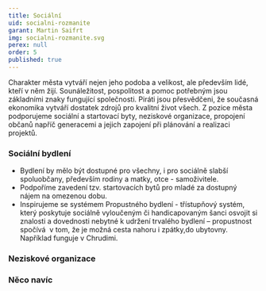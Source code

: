 ```yaml
---
title: Sociální
uid: socialni-rozmanite
garant: Martin Saifrt
img: socialni-rozmanite.svg
perex: null
order: 5
published: true
---
```


Charakter města vytváří nejen jeho podoba a velikost, ale především lidé, kteří v něm žijí. Sounáležitost, pospolitost a pomoc potřebným jsou základními znaky fungující společnosti. Piráti jsou přesvědčeni, že současná ekonomika vytváří dostatek zdrojů pro kvalitní život všech. Z pozice města podporujeme sociální a startovací byty, neziskové organizace, propojení občanů napříč generacemi a jejich zapojení při plánování a realizaci projektů.


### Sociální bydlení

- Bydlení by mělo být dostupné pro všechny, i pro sociálně slabší spoluobčany, především rodiny a matky, otce - samoživitele.  
- Podpoříme zavedení tzv. startovacích bytů pro mladé za dostupný nájem na omezenou dobu. 
- Inspirujeme se  systémem Propustného bydlení - třístupňový systém, který poskytuje sociálně vyloučeným či handicapovaným šanci osvojit si znalosti a dovednosti nebytné k udržení trvalého bydlení – propustnost spočívá  v tom, že je možná cesta nahoru i zpátky,do ubytovny. Například funguje v Chrudimi.

### Neziskové organizace 



### Něco navíc


